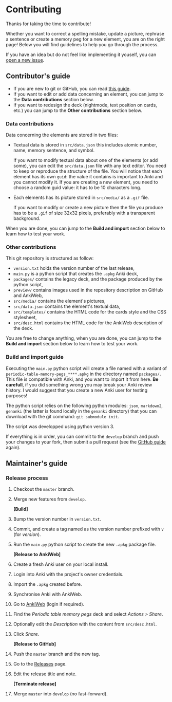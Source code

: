 # Contributing

Thanks for taking the time to contribute!

Whether you want to correct a spelling mistake, update a picture, rephrase a
sentence or create a memory peg for a new element, you are on the right page!
Below you will find guidelines to help you go through the process.

If you have an idea but do not feel like implementing it youself, you can
[open a new issue](https://github.com/remiberthoz/anki-periodic-table-memory-pegs/issues).

## Contributor's guide

- If you are new to git or GitHub, you can read
[this guide](https://opensource.guide/how-to-contribute/).
- If you want to edit or add data concerning an element,
you can jump to the **Data contributions** section below.
- If you want to redesign the deck (nightmode, text position on cards, etc.)
you can jump to the **Other contributions** section below.

### Data contributions

Data concerning the elements are stored in two files:

- Textual data is stored in `src/data.json` this includes atomic number, name,
memory sentence, and symbol.

    If you want to modify textual data about one of the elements (or add some),
    you can edit the `src/data.json` file with any text editor.
    You need to keep or reproduce the structure of the file.
    You will notice that each element has its own `guid`: the value it contains
    is important to Anki and you cannot modify it.
    If you are creating a new element, you need to choose a random guid
    value: it has to be 10 characters long.

- Each elements has its picture stored in `src/media/` as a `.gif` file.

    If you want to modify or create a new picture
    then the file you produce has to be a `.gif` of size 32x32 pixels,
    preferably with a transparent background.

When you are done, you can jump to the **Build and import** section below
to learn how to test your work.

### Other contributions

This git repository is structured as follow:
- `version.txt` holds the version number of the last release,
- `main.py` is a python script that creates the `.apkg` Anki deck,
- `packages/` contains the legacy deck,
and the package produced by the python script,
- `preview/` contains images used in the repository description on GitHub and
AnkiWeb,
- `src/media/` contains the element's pictures,
- `src/data.json` contains the element's textual data,
- `src/templates/` contains the HTML code
for the cards style and the CSS stylesheet,
- `src/desc.html` contains the HTML code for
the AnkiWeb description of the deck.

You are free to change anything,
when you are done, you can jump to the **Build and import** section below
to learn how to test your work.

### Build and import guide

Executing the `main.py` python script will create a file named with a variant
of `periodic-table-memory-pegs_****.apkg` in the directory named `packages/`.
This file is compatible with Anki, and you want to import it from here.
**Be carefull**, if you did something wrong you may break your Anki review
history. I would suggest that you create a new Anki user for testing purposes!

The python script relies on the following python modules:
`json`, 
`markdown2`,
`genanki` (the latter is found locally in the `genanki` directory) that you
can download with the git command: `git submodule init`.

The script was developped using python version 3.

If everything is in order, you can commit to the `develop` branch and push
your changes to your fork, then submit a pull request (see the
[GitHub guide](https://opensource.guide/how-to-contribute/) again).

## Maintainer's guide

### Release process

1. Checkout the `master` branch.
1. Merge new features from `develop`.

    **[Build]**
1. Bump the version number in `version.txt`.
1. Commit, and create a tag named as the version number prefixed with `v` (for *version*).
1. Run the `main.py` python script to create the new `.apkg` package file.

    **[Release to AnkiWeb]**
1. Create a fresh Anki user on your local install.
1. Login into Anki with the project's owner credentials.
1. Import the `.apkg` created before.
1. Synchronise Anki with AnkiWeb.
1. Go to [AnkiWeb](https://ankiweb.net/decks/) (login if required).
1. Find the *Periodic table memory pegs* deck and select *Actions > Share*.
1. Optionally edit the *Description* with the content from `src/desc.html`.
1. Click *Share*.

    **[Release to GitHub]**
1. Push the `master` branch and the new tag.
1. Go to the [Releases](https://github.com/remiberthoz/anki-periodic-table-memory-pegs/releases) page.
1. Edit the release title and note.

    **[Terminate release]**
1. Merge `master` into `develop` (no fast-forward).
